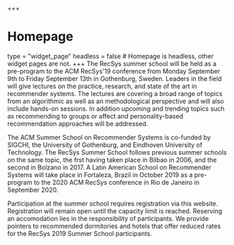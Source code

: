 +++
# Homepage
type = "widget_page"
headless = false  # Homepage is headless, other widget pages are not.
+++
The RecSys summer school will be held as a pre-program to the ACM RecSys'19 conference from Monday September 9th to Friday September 13th in Gothenburg, Sweden. Leaders in the field will give lectures on the practice, research, and state of the art in recommender systems. The lectures are covering a broad range of topics from an algorithmic as well as an methodological perspective and will also include hands-on sessions. In addition upcoming and trending topics such as recommending to groups or affect and personality-based recommendation approaches will be addressed.

The ACM Summer School on Recommender Systems is co-funded by SIGCHI, the University of Gothenburg, and Eindhoven University of Technology.
The RecSys Summer School follows previous summer schools on the same topic, the frst having taken place in Bilbao in 2006, and the second in Bolzano in 2017. A Latin American School on Recommender Systems will take place in Fortaleza, Brazil in October 2019 as a pre-program to the 2020 ACM RecSys conference in Rio de Janeiro in September 2020.

Participation at the summer school requires registration via this website. Registration will remain open until the capacity limit is reached. Reserving an accomodation lies in the responsibility of participants. We provide pointers to recommended dormitories and hotels that offer reduced rates for the RecSys 2019 Summer School participants.